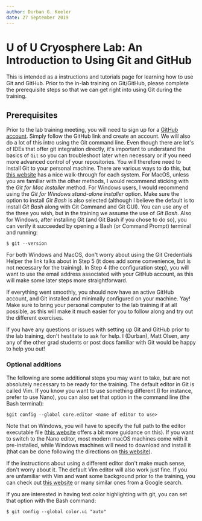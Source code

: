 ```yaml
---
author: Durban G. Keeler
date: 27 September 2019
---
```


# U of U Cryosphere Lab: An Introduction to Using Git and GitHub

This is intended as a instructions and tutorials page for learning how to use Git and GitHub.
Prior to the in-lab training on Git/GitHub, please complete the prerequisite steps so that we can get right into using Git during the training.

## Prerequisites

Prior to the lab training meeting, you will need to sign up for a [GitHub account](https://github.com/).
Simply follow the GitHub link and create an account.
We will also do a lot of this intro using the Git command line.
Even though there are lot's of IDEs that offer git integration directly, it's important to understand the basics of `Git` so you can troubleshoot later when necessary or if you need more advanced control of your repositories.
You will therefore need to install Git to your personal machine.
There are various ways to do this, but [this website](https://www.atlassian.com/git/tutorials/install-git) has a nice walk-through for each system.
For MacOS, unless you are familiar with the other methods, I would recommend sticking with the *Git for Mac Installer* method.
For Windows users, I would recommend using the *Git for Windows stand-alone installer* option.
Make sure the option to install *Git Bash* is also selected (although I believe the default is to install *Git Bash* along with Git Command and Git GUI).
You can use any of the three you wish, but in the training we assume the use of *Git Bash*.
Also for Windows, after installing Git (and Git Bash if you chose to do so), you can verify it succeeded by opening a Bash (or Command Prompt) terminal and running:
```
$ git --version
```
For both Windows and MacOS, don't worry about using the Git Credentials Helper the link talks about in Step 5 (it does add some convenience, but is not necessary for the training).
In Step 4 (the configuration step), you will want to use the email address associated with your GitHub account, as this will make some later steps more straightforward.

If everything went smoothly, you should now have an active GitHub account, and Git installed and minimally configured on your machine. Yay! Make sure to bring your personal computer to the lab training if at all possible, as this will make it much easier for you to follow along and try out the different exercises.

If you have any questions or issues with setting up Git and GitHub prior to the lab training, don't hestitate to ask for help. I (Durban), Matt Olsen, any any of the other grad students or post docs familiar with Git would be happy to help you out!

### Optional additions

The following are some additional steps you may want to take, but are not absolutely necessary to be ready for the training.
The default editor in Git is called Vim.
If you know you want to use something different (I for instance, prefer to use Nano), you can also set that option in the command line (the Bash terminal):
```
$git config --global core.editor <name of editor to use>
```
Note that on Windows, you will have to specify the full path to the editor executable file ([this website](https://git-scm.com/book/en/v2/Getting-Started-First-Time-Git-Setup) offers a bit more guidance on this).
If you want to switch to the Nano editor, most modern macOS machines come with it pre-installed, while Windows machines will need to download and install it (that can be done following the directions on [this website](http://www.oznetnerd.com/git-nano-windows/)).

If the instructions about using a different editor don't make much sense, don't worry about it.
The default Vim editor will also work just fine.
If you are unfamiliar with Vim and want some background prior to the training, you can check out [this website](https://scotch.io/tutorials/getting-started-with-vim-an-interactive-guide) or many similar ones from a Google search.

If you are interested in having text color highlighting with git, you can set that option with the Bash command:
```
$ git config --global color.ui "auto"
```


